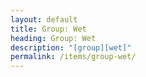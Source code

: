 ```yaml
---
layout: default
title: Group: Wet
heading: Group: Wet
description: "[group][wet]"
permalink: /items/group-wet/
---
```

